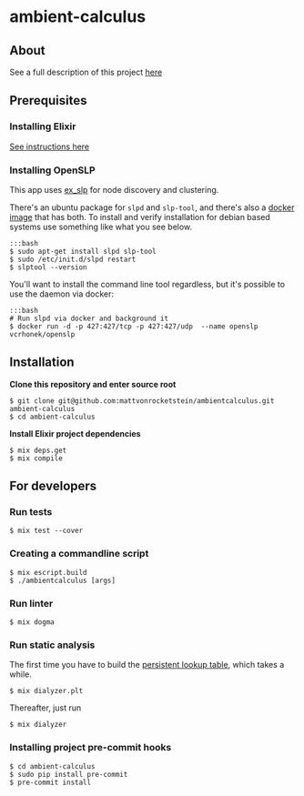 # ambient-calculus

## About

See a full description of this project [here](https://mattvonrocketstein.github.io/heredoc/elixir-ambient-calculus.html)

## Prerequisites

### Installing Elixir

[See instructions here](http://elixir-lang.org/install.html#unix-and-unix-like)

### Installing OpenSLP

This app uses [ex_slp](https://github.com/icanhazbroccoli/ex_slp_tk) for node discovery and clustering.

There's an ubuntu package for `slpd` and `slp-tool`, and there's also a [docker image](https://hub.docker.com/r/vcrhonek/openslp/) that has both.  To install and verify installation for debian based systems use something like what you see below.

    :::bash
    $ sudo apt-get install slpd slp-tool
    $ sudo /etc/init.d/slpd restart
    $ slptool --version

You'll want to install the command line tool regardless, but it's possible to use the daemon via docker:

    :::bash
    # Run slpd via docker and background it
    $ docker run -d -p 427:427/tcp -p 427:427/udp  --name openslp vcrhonek/openslp

## Installation

**Clone this repository and enter source root**

    $ git clone git@github.com:mattvonrocketstein/ambientcalculus.git ambient-calculus
    $ cd ambient-calculus

**Install Elixir project dependencies**

    $ mix deps.get
    $ mix compile


## For developers

### Run tests

    $ mix test --cover

### Creating a commandline script

    $ mix escript.build
    $ ./ambientcalculus [args]

### Run linter

    $ mix dogma

### Run static analysis

The first time you have to build the [persistent lookup table](https://github.com/jeremyjh/dialyxir#plt), which takes a while.

    $ mix dialyzer.plt

Thereafter, just run

    $ mix dialyzer

### Installing project pre-commit hooks

    $ cd ambient-calculus
    $ sudo pip install pre-commit
    $ pre-commit install

